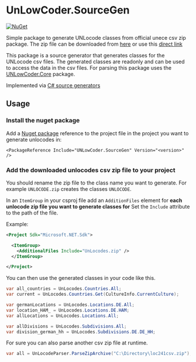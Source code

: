 ﻿# UnLowCoder.SourceGen
[![NuGet](https://img.shields.io/nuget/v/UNLowCoder.SourceGen)](https://www.nuget.org/packages/UNLowCoder.SourceGen/)


Simple package to generate UNLocode classes from official unece csv zip package.
The zip file can be downloaded from [here](https://unece.org/trade/cefact/UNLOCODE-Download) or use this [direct link](https://service.unece.org/trade/locode/loc241csv.zip)

This package is a source generator that generates classes for the UNLocode csv files. The generated classes are readonly and can be used to access the data in the csv files.
For parsing this package uses the [UNLowCoder.Core](https://www.nuget.org/packages/UNLowCoder.Core/) package.

Implemented via [C# source generators](https://docs.microsoft.com/en-us/dotnet/csharp/roslyn-sdk/source-generators-overview)

## Usage

### Install the nuget package

Add a [Nuget package](https://www.nuget.org/packages/UNLowCoder.SourceGen/) reference to the project file in the project you want to generate unlocodes in:<br>

`<PackageReference Include="UNLowCoder.SourceGen" Version="<version>" />`


### Add the downloaded unlocodes csv zip file to your project 
You should rename the zip file to the class name you want to generate. For example `UNLOCODE.zip` creates the classes `UNLOCODE`.<br>

In an `ItemGroup` in your csproj file add an `AdditionFiles` element for **each unlocode zip file you want to generate classes for**
Set the `Include` attribute to the path of the file.

Example:

```xml
<Project Sdk="Microsoft.NET.Sdk">

  <ItemGroup>
    <AdditionalFiles Include="UnLocodes.zip" />
  </ItemGroup>

</Project>
```


You can then use the generated classes in your code like this.
```csharp
var all_countries = UnLocodes.Countries.All;
var current = UnLocodes.Countries.Get(CultureInfo.CurrentCulture);

var germanLocations = UnLocodes.Locations.DE.All;
var location_HAM_ = UnLocodes.Locations.DE.HAM;
var allLocations = UnLocodes.Locations.All;

var allDivisions = UnLocodes.Subdivisions.All;
var division_german_hh = UnLocodes.Subdivisions.DE.DE_HH;
```

For sure you can also parse another csv zip file at runtime.

```csharp
var all = UnLocodeParser.ParseZipArchive("C:\Directory\loc241csv.zip");

```
